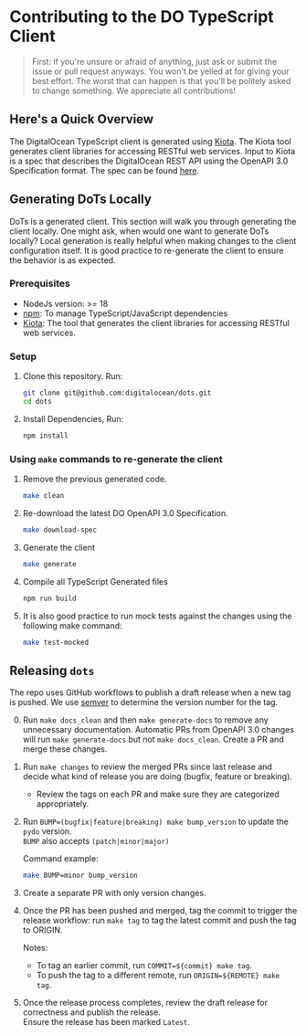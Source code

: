 # Contributing to the DO TypeScript Client

>First: if you're unsure or afraid of anything, just ask or submit the issue or pull request anyways. You won't be yelled at for giving your best effort. The worst that can happen is that you'll be politely asked to change something. We appreciate all contributions!

## Here's a Quick Overview

The DigitalOcean TypeScript client is generated using [Kiota](https://github.com/microsoft/kiota). The Kiota tool generates client libraries for accessing RESTful web services. Input to Kiota is a spec that describes the DigitalOcean REST API using the OpenAPI 3.0 Specification format. The spec can be found [here](https://github.com/digitalocean/openapi).

## Generating DoTs Locally

DoTs is a generated client. This section will walk you through generating the client locally. One might ask, when would one want to generate DoTs locally? Local generation is really helpful when making changes to the client configuration itself. It is good practice to re-generate the client to ensure the behavior is as expected.

### Prerequisites

* NodeJs version: >= 18 
* [npm](https://www.npmjs.com/): To manage TypeScript/JavaScript dependencies
* [Kiota](https://github.com/microsoft/kiota): The tool that generates the client libraries for accessing RESTful web services.

### Setup

1. Clone this repository. Run:

    ```sh
    git clone git@github.com:digitalocean/dots.git
    cd dots
    ```
2. Install Dependencies, Run:

   ```sh
   npm install
   ```

### Using `make` commands to re-generate the client

1. Remove the previous generated code.

    ```sh
    make clean
    ```

2. Re-download the latest DO OpenAPI 3.0 Specification.

    ```sh
    make download-spec
    ```

3. Generate the client

    ```sh
    make generate
    ```

4. Compile all TypeScript Generated files

   ```sh
   npm run build
   ```

5.  It is also good practice to run mock tests against the changes using the following make command:

    ```sh
    make test-mocked
    ```
    



## Releasing `dots`

The repo uses GitHub workflows to publish a draft release when a new tag is
pushed. We use [semver](https://semver.org/#summary) to determine the version
number for the tag.

0. Run `make docs_clean` and then `make generate-docs` to remove any unnecessary documentation. Automatic PRs from OpenAPI 3.0 changes will run `make generate-docs` but not `make docs_clean`. Create a PR and merge these changes. 

1. Run `make changes` to review the merged PRs since last release and decide what kind of release you are doing (bugfix, feature or breaking).
    * Review the tags on each PR and make sure they are categorized
      appropriately.

1. Run `BUMP=(bugfix|feature|breaking) make bump_version` to update the `pydo`
   version.  
`BUMP` also accepts `(patch|minor|major)`  

    Command example:

    ```bash
    make BUMP=minor bump_version
    ```  

1. Create a separate PR with only version changes.

1. Once the PR has been pushed and merged, tag the commit to trigger the
   release workflow: run `make tag` to tag the latest commit and push the tag to ORIGIN.

   Notes:
    * To tag an earlier commit, run `COMMIT=${commit} make tag`.
    * To push the tag to a different remote, run `ORIGIN=${REMOTE} make tag`.

1. Once the release process completes, review the draft release for correctness and publish the release.  
Ensure the release has been marked `Latest`.